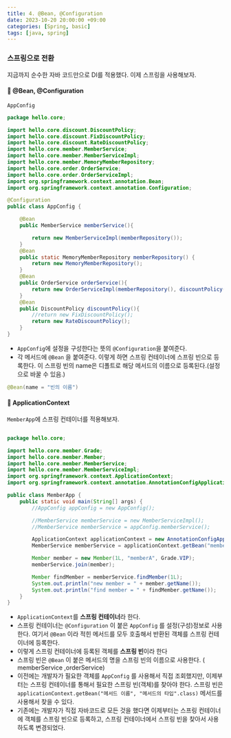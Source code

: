 ```yaml
---
title: 4. @Bean, @Configuration
date: 2023-10-20 20:00:00 +09:00
categories: [Spring, basic]
tags: [java, spring]
---
```


### 스프링으로 전환

지금까지 순수한 자바 코드만으로 DI를 적용했다. 이제 스프링을 사용해보자.

#### :pushpin: @Bean, @Configuration

`AppConfig`

```java
package hello.core;

import hello.core.discount.DiscountPolicy;
import hello.core.discount.FixDiscountPolicy;
import hello.core.discount.RateDiscountPolicy;
import hello.core.member.MemberService;
import hello.core.member.MemberServiceImpl;
import hello.core.member.MemoryMemberRepository;
import hello.core.order.OrderService;
import hello.core.order.OrderServiceImpl;
import org.springframework.context.annotation.Bean;
import org.springframework.context.annotation.Configuration;

@Configuration
public class AppConfig {

    @Bean
    public MemberService memberService(){

        return new MemberServiceImpl(memberRepository());
    }
    @Bean
    public static MemoryMemberRepository memberRepository() {
        return new MemoryMemberRepository();
    }
    @Bean
    public OrderService orderService(){
        return new OrderServiceImpl(memberRepository(), discountPolicy());
    }
    @Bean
    public DiscountPolicy discountPolicy(){
        //return new FixDiscountPolicy();
        return new RateDiscountPolicy();
    }
}
```

- `AppConfig`에 설정을 구성한다는 뜻의 `@Configuration`을 붙여준다.
- 각 메서드에 `@Bean` 을 붙여준다. 이렇게 하면 스프링 컨테이너에 스프링 빈으로 등록한다. 이 스프링 빈의 name은 디폴트로 해당 메서드의 이름으로 등록된다.(설정으로 바꿀 수 있음.)

```java
@Bean(name = "빈의 이름")
```

#### :pushpin: ApplicationContext

`MemberApp`에 스프링 컨테이너를 적용해보자.

```java

package hello.core;

import hello.core.member.Grade;
import hello.core.member.Member;
import hello.core.member.MemberService;
import hello.core.member.MemberServiceImpl;
import org.springframework.context.ApplicationContext;
import org.springframework.context.annotation.AnnotationConfigApplicationContext;

public class MemberApp {
    public static void main(String[] args) {
        //AppConfig appConfig = new AppConfig();

        //MemberService memberService = new MemberServiceImpl();
        //MemberService memberService = appConfig.memberService();

        ApplicationContext applicationContext = new AnnotationConfigApplicationContext(AppConfig.class); // 설정정보를 매개변수로 받는다.
        MemberService memberService = applicationContext.getBean("memberService", MemberService.class);

        Member member = new Member(1L, "memberA", Grade.VIP);
        memberService.join(member);

        Member findMember = memberService.findMember(1L);
        System.out.println("new member = " + member.getName());
        System.out.println("find member = " + findMember.getName());
    }
}

```

- `ApplicationContext`를 **스프링 컨테이너**라 한다.
- 스프링 컨테이너는 `@Configuration` 이 붙은 `AppConfig` 를 설정(구성)정보로 사용한다. 여기서 `@Bean` 이라 적힌 메서드를 모두 호출해서 반환된 객체를 스프링 컨테이너에 등록한다.
- 이렇게 스프링 컨테이너에 등록된 객체를 **스프링 빈**이라 한다
- 스프링 빈은 `@Bean` 이 붙은 메서드의 명을 스프링 빈의 이름으로 사용한다. ( memberService ,orderService)
- 이전에는 개발자가 필요한 객체를 `AppConfig` 를 사용해서 직접 조회했지만, 이제부터는 스프링 컨테이너를 통해서 필요한 스프링 빈(객체)를 찾아야 한다. 스프링 빈은 `applicationContext.getBean("메서드 이름", "메서드의 타입".class)` 메서드를 사용해서 찾을 수 있다.
- 기존에는 개발자가 직접 자바코드로 모든 것을 했다면 이제부터는 스프링 컨테이너에 객체를 스프링 빈으로 등록하고, 스프링 컨테이너에서 스프링 빈을 찾아서 사용하도록 변경되었다.
